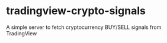 # tradingview-crypto-signals
A simple server to fetch cryptocurrency BUY/SELL signals from TradingView
